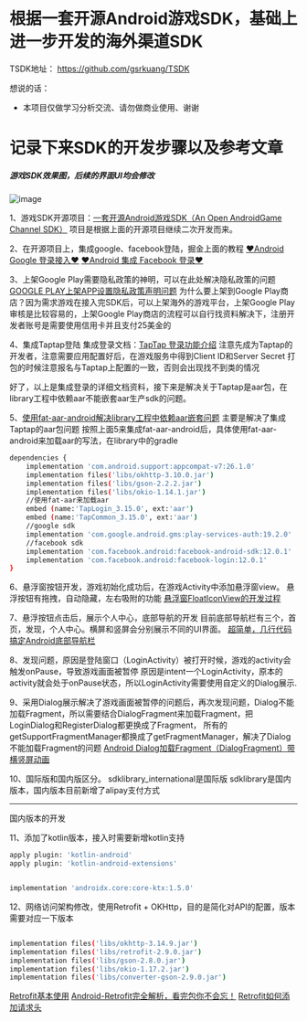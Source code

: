 

# 根据一套开源Android游戏SDK，基础上进一步开发的海外渠道SDK

TSDK地址：
https://github.com/gsrkuang/TSDK

想说的话：
 
* 本项目仅做学习分析交流、请勿做商业使用、谢谢
 

# 记录下来SDK的开发步骤以及参考文章

##### 游戏SDK效果图，后续的界面UI均会修改
![image](https://user-images.githubusercontent.com/13102787/201046561-c169b29c-62dd-4042-80af-f04d61bb30f7.png)


1、游戏SDK开源项目：[一套开源Android游戏SDK（An Open AndroidGame Channel SDK）](https://github.com/zuowutan/ShareGameSdk)
项目是根据上面的开源项目继续二次开发而来。

2、在开源项目上，集成google、facebook登陆，掘金上面的教程
[❤️Android Google 登录接入❤️](https://juejin.cn/post/7024375507978289166)
[❤️Android 集成 Facebook 登录❤️](https://juejin.cn/post/7024326268409610247)

3、上架Google Play需要隐私政策的神明，可以在此处解决隐私政策的问题[GOOGLE PLAY上架APP设置隐私政策声明问题](https://zhuanlan.zhihu.com/p/372435677)
为什么要上架到Google Play商店？因为需求游戏在接入完SDK后，可以上架海外的游戏平台，上架Google Play审核是比较容易的，上架Google Play商店的流程可以自行找资料解决下，注册开发者账号是需要使用信用卡并且支付25美金的

4、集成Taptap登陆
集成登录文档：[TapTap 登录功能介绍](https://developer.taptap.com/docs/sdk/taptap-login/features/)
注意先成为Taptap的开发者，注意需要应用配置好后，在游戏服务中得到Client ID和Server Secret
打包的时候注意报名与Taptap上配置的一致，否则会出现找不到类的情况

好了，以上是集成登录的详细文档资料，接下来是解决关于Taptap是aar包，在library工程中依赖aar不能嵌套aar生产sdk的问题。

5、[使用fat-aar-android解决library工程中依赖aar嵌套问题](https://github.com/kezong/fat-aar-android)
主要是解决了集成Taptap的aar包问题
按照上面5来集成fat-aar-android后，具体使用fat-aar-android来加载aar的写法，在library中的gradle
```bash
dependencies {
    implementation 'com.android.support:appcompat-v7:26.1.0'
    implementation files('libs/okhttp-3.10.0.jar')
    implementation files('libs/gson-2.2.2.jar')
    implementation files('libs/okio-1.14.1.jar')
    //使用fat-aar来加载aar
    embed (name:'TapLogin_3.15.0', ext:'aar')
    embed (name:'TapCommon_3.15.0', ext:'aar')
    //google sdk
    implementation 'com.google.android.gms:play-services-auth:19.2.0'
    //facebook sdk
    implementation 'com.facebook.android:facebook-android-sdk:12.0.1'
    implementation 'com.facebook.android:facebook-login:12.0.1'
}
```
6、悬浮窗按钮开发，游戏初始化成功后，在游戏Activity中添加悬浮窗view。
悬浮按钮有拖拽，自动隐藏，左右吸附的功能
[悬浮窗FloatIconView的开发过程](https://github.com/gsrkuang/FloatIconView)

7、悬浮按钮点击后，展示个人中心，底部导航的开发
目前底部导航栏有三个，首页，发现，个人中心。横屏和竖屏会分别展示不同的UI界面。
[超简单，几行代码搞定Android底部导航栏](http://www.jianshu.com/p/ade8485a16be)

8、发现问题，原因是登陆窗口（LoginActivity）被打开时候，游戏的activity会触发onPause，导致游戏画面被暂停
原因是intent一个LoginActivity，原本的activity就会处于onPause状态，所以LoginActivity需要使用自定义的Dialog展示.

9、采用Dialog展示解决了游戏画面被暂停的问题后，再次发现问题，Dialog不能加载Fragment，所以需要结合DialogFragment来加载Fragment，把LoginDialog和RegisterDialog都更换成了Fragment，
所有的getSupportFragmentManager都换成了getFragmentManager，解决了Dialog不能加载Fragment的问题
[Android Dialog加载Fragment（DialogFragment）带横竖屏动画](https://blog.csdn.net/u012246458/article/details/123060823)

10、国际版和国内版区分。
sdklibrary_international是国际版
sdklibrary是国内版本，国内版本目前新增了alipay支付方式

-------------------------------------------------------
国内版本的开发

11、添加了kotlin版本，接入时需要新增kotlin支持
```bash
apply plugin: 'kotlin-android'
apply plugin: 'kotlin-android-extensions'


implementation 'androidx.core:core-ktx:1.5.0'

```


12、网络访问架构修改，使用Retrofit + OKHttp，目的是简化对API的配置，版本需要对应一下版本
```bash

implementation files('libs/okhttp-3.14.9.jar')
implementation files('libs/retrofit-2.9.0.jar')
implementation files('libs/gson-2.8.0.jar')
implementation files('libs/okio-1.17.2.jar')
implementation files('libs/converter-gson-2.9.0.jar')

```
[Retrofit基本使用](https://www.jianshu.com/p/260570146c8c)
[Android-Retrofit完全解析，看完包你不会忘！](https://www.jianshu.com/p/8b61da4f80f0)
[Retrofit如何添加请求头](https://www.jianshu.com/p/e64c14939b39)

